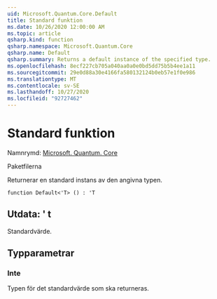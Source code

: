 ```yaml
---
uid: Microsoft.Quantum.Core.Default
title: Standard funktion
ms.date: 10/26/2020 12:00:00 AM
ms.topic: article
qsharp.kind: function
qsharp.namespace: Microsoft.Quantum.Core
qsharp.name: Default
qsharp.summary: Returns a default instance of the specified type.
ms.openlocfilehash: 8ecf227cb705a040aa0a0e0bd5dd75b5b4ee1a11
ms.sourcegitcommit: 29e0d88a30e4166fa580132124b0eb57e1f0e986
ms.translationtype: MT
ms.contentlocale: sv-SE
ms.lasthandoff: 10/27/2020
ms.locfileid: "92727462"
---
```

# <a name="default-function"></a>Standard funktion

Namnrymd: [Microsoft. Quantum. Core](xref:Microsoft.Quantum.Core)

Paketfilerna [](https://nuget.org/packages/)


Returnerar en standard instans av den angivna typen.

```qsharp
function Default<'T> () : 'T
```


## <a name="output--t"></a>Utdata: ' t

Standardvärde.

## <a name="type-parameters"></a>Typparametrar

### <a name="t"></a>Inte

Typen för det standardvärde som ska returneras.